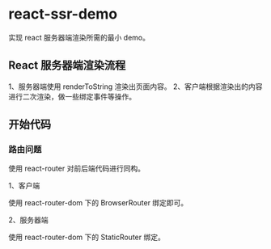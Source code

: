 # react-ssr-demo

实现 react 服务器端渲染所需的最小 demo。

## React 服务器端渲染流程

1、服务器端使用 renderToString 渲染出页面内容。
2、客户端根据渲染出的内容进行二次渲染，做一些绑定事件等操作。

## 开始代码

### 路由问题

使用 react-router 对前后端代码进行同构。

1、客户端

使用 react-router-dom 下的 BrowserRouter 绑定即可。

2、服务器端

使用 react-router-dom 下的 StaticRouter 绑定。
